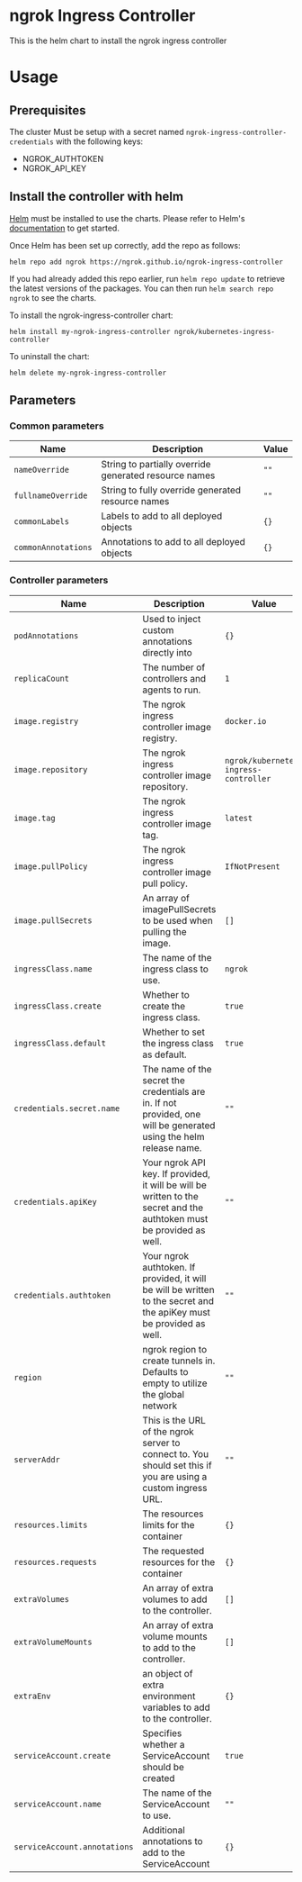 # ngrok Ingress Controller

This is the helm chart to install the ngrok ingress controller

# Usage

## Prerequisites

The cluster Must be setup with a secret named `ngrok-ingress-controller-credentials` with the following keys:
* NGROK_AUTHTOKEN
* NGROK_API_KEY

## Install the controller with helm

[Helm](https://helm.sh) must be installed to use the charts.  Please refer to
Helm's [documentation](https://helm.sh/docs) to get started.

Once Helm has been set up correctly, add the repo as follows:

`helm repo add ngrok https://ngrok.github.io/ngrok-ingress-controller`

If you had already added this repo earlier, run `helm repo update` to retrieve
the latest versions of the packages.  You can then run `helm search repo ngrok` to see the charts.

To install the ngrok-ingress-controller chart:

`helm install my-ngrok-ingress-controller ngrok/kubernetes-ingress-controller`

To uninstall the chart:

`helm delete my-ngrok-ingress-controller`

<!-- Parameters are auto generated via @bitnami/readme-generator-for-helm -->
## Parameters

### Common parameters

| Name                | Description                                           | Value |
| ------------------- | ----------------------------------------------------- | ----- |
| `nameOverride`      | String to partially override generated resource names | `""`  |
| `fullnameOverride`  | String to fully override generated resource names     | `""`  |
| `commonLabels`      | Labels to add to all deployed objects                 | `{}`  |
| `commonAnnotations` | Annotations to add to all deployed objects            | `{}`  |


### Controller parameters

| Name                         | Description                                                                                                           | Value                            |
| ---------------------------- | --------------------------------------------------------------------------------------------------------------------- | -------------------------------- |
| `podAnnotations`             | Used to inject custom annotations directly into                                                                       | `{}`                             |
| `replicaCount`               | The number of controllers and agents to run.                                                                          | `1`                              |
| `image.registry`             | The ngrok ingress controller image registry.                                                                          | `docker.io`                      |
| `image.repository`           | The ngrok ingress controller image repository.                                                                        | `ngrok/kubernetes-ingress-controller` |
| `image.tag`                  | The ngrok ingress controller image tag.                                                                               | `latest`                         |
| `image.pullPolicy`           | The ngrok ingress controller image pull policy.                                                                       | `IfNotPresent`                   |
| `image.pullSecrets`          | An array of imagePullSecrets to be used when pulling the image.                                                       | `[]`                             |
| `ingressClass.name`          | The name of the ingress class to use.                                                                                 | `ngrok`                          |
| `ingressClass.create`        | Whether to create the ingress class.                                                                                  | `true`                           |
| `ingressClass.default`       | Whether to set the ingress class as default.                                                                          | `true`                           |
| `credentials.secret.name`    | The name of the secret the credentials are in. If not provided, one will be generated using the helm release name.    | `""`                             |
| `credentials.apiKey`         | Your ngrok API key. If provided, it will be will be written to the secret and the authtoken must be provided as well. | `""`                             |
| `credentials.authtoken`      | Your ngrok authtoken. If provided, it will be will be written to the secret and the apiKey must be provided as well.  | `""`                             |
| `region`                     | ngrok region to create tunnels in. Defaults to empty to utilize the global network                                    | `""`                             |
| `serverAddr`                 | This is the URL of the ngrok server to connect to. You should set this if you are using a custom ingress URL.         | `""`                             |
| `resources.limits`           | The resources limits for the container                                                                                | `{}`                             |
| `resources.requests`         | The requested resources for the container                                                                             | `{}`                             |
| `extraVolumes`               | An array of extra volumes to add to the controller.                                                                   | `[]`                             |
| `extraVolumeMounts`          | An array of extra volume mounts to add to the controller.                                                             | `[]`                             |
| `extraEnv`                   | an object of extra environment variables to add to the controller.                                                    | `{}`                             |
| `serviceAccount.create`      | Specifies whether a ServiceAccount should be created                                                                  | `true`                           |
| `serviceAccount.name`        | The name of the ServiceAccount to use.                                                                                | `""`                             |
| `serviceAccount.annotations` | Additional annotations to add to the ServiceAccount                                                                   | `{}`                             |

